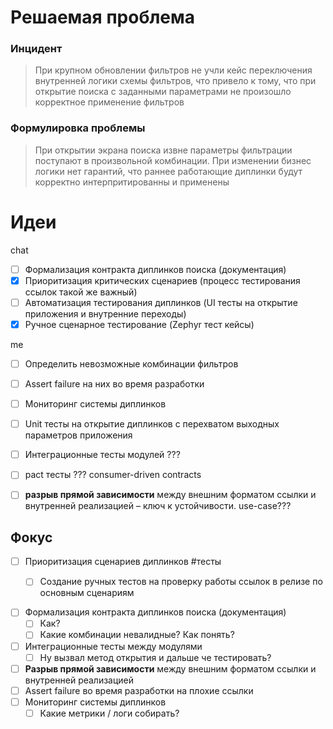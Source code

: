 
# Решаемая проблема
### Инцидент
> При крупном обновлении фильтров не учли кейс переключения внутренней логики схемы фильтров, что привело к тому, что при открытие поиска с заданными параметрами не произошло корректное применение фильтров
### Формулировка проблемы
> При открытии экрана поиска извне параметры фильтрации поступают в произвольной комбинации. При изменении бизнес логики нет гарантий, что раннее работающие диплинки будут корректно интерпритированны и применены

# Идеи
chat
- [ ] Формализация контракта диплинков поиска (документация)
- [x] Приоритизация критических сценариев (процесс тестирования ссылок такой же важный)
- [ ] Автоматизация тестирования диплинков (UI тесты на открытие приложения и внутренние переходы)
- [x] Ручное сценарное тестирование (Zephyr тест кейсы)

me
- [ ] Определить невозможные комбинации фильтров
- [ ] Assert failure на них во время разработки
- [ ] Мониторинг системы диплинков
- [ ] Unit тесты на открытие диплинков с перехватом выходных параметров приложения

- [ ] Интеграционные тесты модулей ???
- [ ] pact тесты ??? consumer-driven contracts
- [ ] **разрыв прямой зависимости** между внешним форматом ссылки и внутренней реализацией – ключ к устойчивости. use-case???

## Фокус
- [ ] Приоритизация сценариев диплинков #тесты
	- [ ] Создание ручных тестов на проверку работы ссылок в релизе по основным сценариям


- [ ] Формализация контракта диплинков поиска (документация)
	- [ ] Как?
	- [ ] Какие комбинации невалидные? Как понять?
- [ ] Интеграционные тесты между модулями
	- [ ] Ну вызвал метод открытия и дальше че тестировать?
- [ ] **Разрыв прямой зависимости** между внешним форматом ссылки и внутренней реализацией
- [ ] Assert failure во время разработки на плохие ссылки
- [ ] Мониторинг системы диплинков 
	- [ ] Какие метрики / логи собирать?
